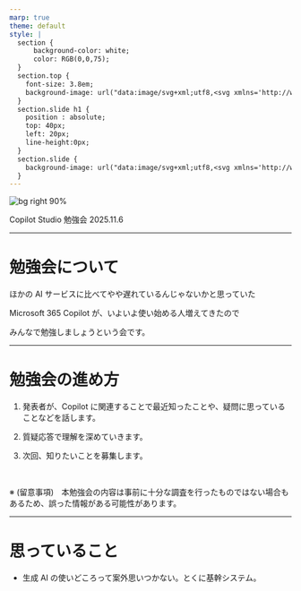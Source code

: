 ```yaml
---
marp: true
theme: default
style: |
  section {
      background-color: white;
      color: RGB(0,0,75);
  }
  section.top {
    font-size: 3.8em;
    background-image: url("data:image/svg+xml;utf8,<svg xmlns='http://www.w3.org/2000/svg' width='1280px' height='720px' preserveAspectRatio='none'><rect width='100%' height='100%' stroke-width='20px' stroke='rgb(6, 114, 154)' fill='RGB(255,255,255)' /></svg>");
  }
  section.slide h1 {
    position : absolute;
    top: 40px;
    left: 20px;
    line-height:0px;
  }
  section.slide {
    background-image: url("data:image/svg+xml;utf8,<svg xmlns='http://www.w3.org/2000/svg' width='1280px' height='720px' preserveAspectRatio='none'><rect width='100%' height='10px' fill='rgb(6, 114, 154)' /></svg>");
  }
---
```


<!-- class: top -->

![bg right 90%](https://www.microsoft.com/en-us/microsoft-copilot/blog/wp-content/uploads/2025/10/Copilot_WhatsNewCopilotStudio-Sept_Blog_251003-1536x864.webp)

Copilot Studio 勉強会
2025.11.6

---

<!-- class: slide -->

# 勉強会について

ほかの AI サービスに比べてやや遅れているんじゃないかと思っていた

Microsoft 365 Copilot が、いよいよ使い始める人増えてきたので

みんなで勉強しましょうという会です。

---

# 勉強会の進め方

1. 発表者が、Copilot に関連することで最近知ったことや、疑問に思っていることなどを話します。

1. 質疑応答で理解を深めていきます。

1. 次回、知りたいことを募集します。

<br />

※ (留意事項)　本勉強会の内容は事前に十分な調査を行ったものではない場合もあるため、誤った情報がある可能性があります。

---

# 思っていること

- 生成 AI の使いどころって案外思いつかない。とくに基幹システム。
